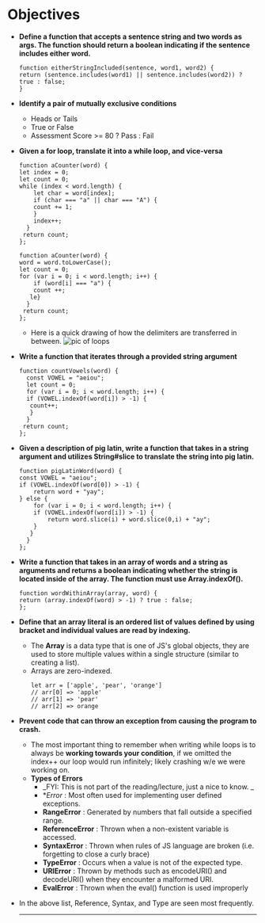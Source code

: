 # **Objectives**

- **Define a function that accepts a sentence string and two words as args. The function should return a boolean indicating if the sentence includes either word.**

  ```
  function eitherStringIncluded(sentence, word1, word2) {
  return (sentence.includes(word1) || sentence.includes(word2)) ? true : false;
  }
  ```

- **Identify a pair of mutually exclusive conditions**

  - Heads or Tails
  - True or False
  - Assessment Score >= 80 ? Pass : Fail

- **Given a for loop, translate it into a while loop, and vice-versa**

  ```
  function aCounter(word) {
  let index = 0;
  let count = 0;
  while (index < word.length) {
      let char = word[index];
      if (char === "a" || char === "A") {
      count += 1;
      }
      index++;
    }
   return count;
  };

  function aCounter(word) {
  word = word.toLowerCase();
  let count = 0;
  for (var i = 0; i < word.length; i++) {
      if (word[i] === "a") {
      count ++;
     le}
    }
   return count;
  };
  ```

  - Here is a quick drawing of how the delimiters are transferred in between.
    ![pic of loops](https://cdn.discordapp.com/attachments/222504021074640898/732675607657316362/image0.jpg)

- **Write a function that iterates through a provided string argument**

  ```
  function countVowels(word) {
    const VOWEL = "aeiou";
    let count = 0;
    for (var i = 0; i < word.length; i++) {
    if (VOWEL.indexOf(word[i]) > -1) {
     count++;
     }
    }
   return count;
  };
  ```

- **Given a description of pig latin, write a function that takes in a string argument and utilizes String#slice to translate the string into pig latin.**
  ```
  function pigLatinWord(word) {
  const VOWEL = "aeiou";
  if (VOWEL.indexOf(word[0]) > -1) {
      return word + "yay";
  } else {
      for (var i = 0; i < word.length; i++) {
      if (VOWEL.indexOf(word[i]) > -1) {
          return word.slice(i) + word.slice(0,i) + "ay";
      }
     }
    }
  };
  ```
- **Write a function that takes in an array of words and a string as arguments and returns a boolean indicating whether the string is located inside of the array. The function must use Array.indexOf().**

  ```
  function wordWithinArray(array, word) {
  return (array.indexOf(word) > -1) ? true : false;
  };
  ```

- **Define that an array literal is an ordered list of values defined by using bracket and individual values are read by indexing.**

  - The **Array** is a data type that is one of JS's global objects, they are used to store multiple values within a single structure (similar to creating a list).
  - Arrays are zero-indexed.
    ```
    let arr = ['apple', 'pear', 'orange']
    // arr[0] => 'apple'
    // arr[1] => 'pear'
    // arr[2] => orange
    ```

- **Prevent code that can throw an exception from causing the program to crash.**
  - The most important thing to remember when writing while loops is to always be **working towards your condition**, if we omitted the index++ our loop would run infinitely; likely crashing w/e we were working on.
  - **Types of Errors**
    - _FYI: This is not part of the reading/lecture, just a nice to know. _
    - \*_Error_ : Most often used for implementing user defined exceptions.
    - **RangeError** : Generated by numbers that fall outside a specified range.
    - **ReferenceError** : Thrown when a non-existent variable is accessed.
    - **SyntaxError** : Thrown when rules of JS language are broken (i.e. forgetting to close a curly brace)
    - **TypeError** : Occurs when a value is not of the expected type.
    - **URIError** : Thrown by methods such as encodeURI() and decodeURI() when they encounter a malformed URI.
    - **EvalError** : Thrown when the eval() function is used improperly

* In the above list, Reference, Syntax, and Type are seen most frequently.

  ---
